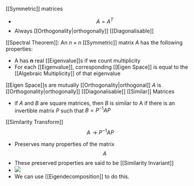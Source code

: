 [[Symmetric]] matrices
- $$A = A^T$$
- Always [[Orthogonality|orthogonally]] [[Diagonalisable]]

[[Spectral Theorem]]: An $n \times n$ [[Symmetric]] matrix $A$ has the following properties:
- A has __n__ real [[Eigenvalue]]s if we count multiplicity
- For each [[Eigenvalue]], corresponding [[Eigen Space]] is equal to the [[Algebraic Multiplicity]] of that eigenvalue

[[Eigen Space]]s are mutually [[Orthogonality|orthogonal]]
$A$ is [[Orthogonality|orthogonally]] [[Diagonalisable]]
[[Similar]] Matrices
- if $A$ and $B$ are square matrices, then $B$ is similar to A if there is an invertible matrix $P$ such that $B = P^{-1}AP$


[[Similarity Transform]]
$$A \rightarrow P^{-1}AP$$
- Preserves many properties of the matrix $$A$$
- These preserved properties are said to be [[Similarity Invariant]]
- ![](https://firebasestorage.googleapis.com/v0/b/firescript-577a2.appspot.com/o/imgs%2Fapp%2FPaperReadings%2Fx4casP4qeo.png?alt=media&token=ac3efc16-0ac3-4f0c-b5be-71268afe03b3)
- We can use [[Eigendecomposition]] to do this.
